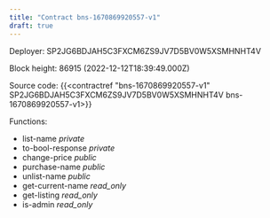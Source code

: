 ```yaml
---
title: "Contract bns-1670869920557-v1"
draft: true
---
```

Deployer: SP2JG6BDJAH5C3FXCM6ZS9JV7D5BV0W5XSMHNHT4V


 



Block height: 86915 (2022-12-12T18:39:49.000Z)

Source code: {{<contractref "bns-1670869920557-v1" SP2JG6BDJAH5C3FXCM6ZS9JV7D5BV0W5XSMHNHT4V bns-1670869920557-v1>}}

Functions:

* list-name _private_
* to-bool-response _private_
* change-price _public_
* purchase-name _public_
* unlist-name _public_
* get-current-name _read_only_
* get-listing _read_only_
* is-admin _read_only_
